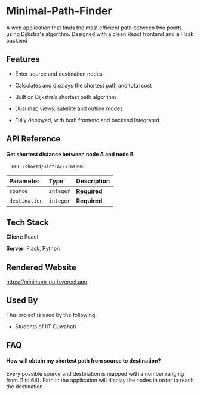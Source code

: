 
# Minimal-Path-Finder

A web application that finds the most efficient path between two points using Dijkstra's algorithm. Designed with a clean React frontend and a Flask backend

## Features

-  Enter source and destination nodes

-  Calculates and displays the shortest path and total cost

-  Built on Dijkstra’s shortest path algorithm

-  Dual map views: satellite and outline modes

-  Fully deployed, with both frontend and backend integrated

## API Reference

#### Get shortest distance between node A and node B 

```http
  GET /shortd/<int:A>/<int:B>
```

| Parameter | Type     | Description                |
| :-------- | :------- | :------------------------- |
| `source` | `integer` | **Required**|
| `destination` | `integer` |     **Required**      |




## Tech Stack

**Client:** React

**Server:** Flask, Python

## Rendered Website

 https://minimum-path.vercel.app


## Used By

This project is used by the following:

- Students of IIT Guwahati


## FAQ

#### How will obtain my shortest path from source to destination?

Every possible source and destination is mapped with a number ranging from (1 to 64). Path in the application will display the nodes in order to reach the destination. 
